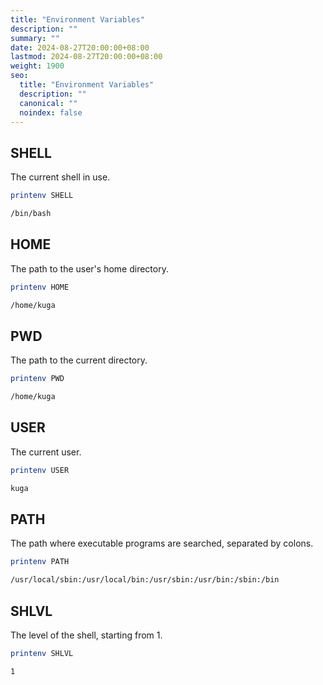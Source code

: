 ```yaml
---
title: "Environment Variables"
description: ""
summary: ""
date: 2024-08-27T20:00:00+08:00
lastmod: 2024-08-27T20:00:00+08:00
weight: 1900
seo:
  title: "Environment Variables"
  description: ""
  canonical: ""
  noindex: false
---
```


## SHELL

The current shell in use.

```bash {frame="none"}
printenv SHELL
```

```bash {frame="none"}
/bin/bash
```

## HOME

The path to the user's home directory.

```bash {frame="none"}
printenv HOME
```

```bash {frame="none"}
/home/kuga
```

## PWD

The path to the current directory.

```bash {frame="none"}
printenv PWD
```

```bash {frame="none"}
/home/kuga
```

## USER

The current user.

```bash {frame="none"}
printenv USER
```

```bash {frame="none"}
kuga
```

## PATH

The path where executable programs are searched, separated by colons.

```bash {frame="none"}}
printenv PATH
```

```bash {frame="none"}}
/usr/local/sbin:/usr/local/bin:/usr/sbin:/usr/bin:/sbin:/bin
```

## SHLVL

The level of the shell, starting from 1.

```bash {frame="none"}}
printenv SHLVL
```

```bash {frame="none"}}
1
```
